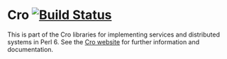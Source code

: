 # Cro [![Build Status](https://travis-ci.org/croservices/cro.svg?branch=master)](https://travis-ci.org/croservices/cro)

This is part of the Cro libraries for implementing services and distributed
systems in Perl 6. See the [Cro website](http://cro.services/) for further
information and documentation.

